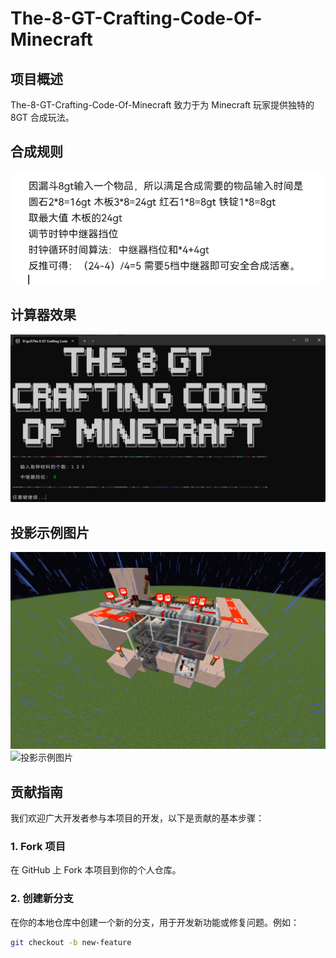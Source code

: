 # The-8-GT-Crafting-Code-Of-Minecraft

## 项目概述
The-8-GT-Crafting-Code-Of-Minecraft 致力于为 Minecraft 玩家提供独特的 8GT 合成玩法。

## 合成规则
![合成规则](https://github.com/Tjsdrj/The-8-GT-Crafting-Code-Of-Minecraft/blob/38a29120ebb401a770d4f99bf6d9329f2257b272/img/8gt%E5%90%88%E6%88%90%E8%A7%84%E5%88%99.png)
## 计算器效果
![计算器效果](https://github.com/Tjsdrj/The-8-GT-Crafting-Code-Of-Minecraft/blob/38a29120ebb401a770d4f99bf6d9329f2257b272/img/%E6%95%88%E6%9E%9C.png)
## 投影示例图片
![投影示例图片](https://github.com/Tjsdrj/The-8-GT-Crafting-Code-Of-Minecraft/blob/38a29120ebb401a770d4f99bf6d9329f2257b272/img/2025-04-25_13.07.29.png)
![投影示例图片](https://github.com/Tjsdrj/The-8-GT-Crafting-Code-Of-Minecraft/blob/38a29120ebb401a770d4f99bf6d9329f2257b272/img/2025-04-25_13.07.12.png)
## 贡献指南
我们欢迎广大开发者参与本项目的开发，以下是贡献的基本步骤：

### 1. Fork 项目
在 GitHub 上 Fork 本项目到你的个人仓库。

### 2. 创建新分支
在你的本地仓库中创建一个新的分支，用于开发新功能或修复问题。例如：
```bash
git checkout -b new-feature
